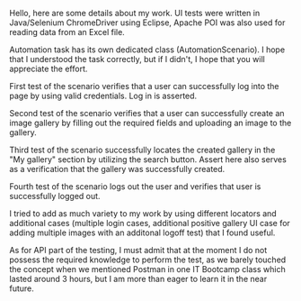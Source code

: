 Hello, here are some details about my work. UI tests were written in Java/Selenium ChromeDriver using Eclipse, Apache POI was also used for reading data from an Excel file.

Automation task has its own dedicated class (AutomationScenario). I hope that I understood the task correctly, but if I didn't, I hope that you will appreciate the effort.

First test of the scenario verifies that a user can successfully log into the page by using valid credentials. Log in is asserted.

Second test of the scenario verifies that a user can successfully create an image gallery by filling out the required fields and uploading an image to the gallery.

Third test of the scenario successfully locates the created gallery in the "My gallery" section by utilizing the search button. Assert here also serves as a verification that the gallery was successfully created.

Fourth test of the scenario logs out the user and verifies that user is successfully logged out.

I tried to add as much variety to my work by using different locators and additional cases (multiple login cases, additional positive gallery UI case for adding multiple images with an additonal logoff test) that I found useful.

As for API part of the testing, I must admit that at the moment I do not possess the required knowledge to perform the test, as we barely touched the concept when we mentioned Postman in one IT Bootcamp class which lasted around 3 hours, but I am more than eager to learn it in the near future.


